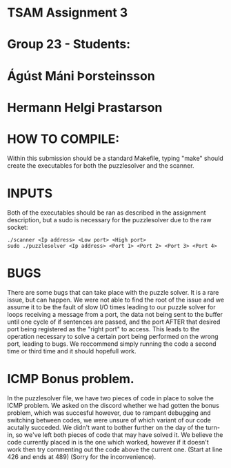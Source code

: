 # TSAM Assignment 3
# Group 23 - Students:
# Ágúst Máni Þorsteinsson
# Hermann Helgi Þrastarson

# HOW TO COMPILE:

Within this submission should be a standard Makefile, typing "make" should create the executables for both the puzzlesolver and the scanner.

# INPUTS

Both of the executables should be ran as described in the assignment description, but a sudo is necessary for the puzzlesolver due to the raw socket:

    ./scanner <Ip address> <Low port> <High port>
    sudo ./puzzlesolver <Ip address> <Port 1> <Port 2> <Port 3> <Port 4>

# BUGS

There are some bugs that can take place with the puzzle solver. It is a rare issue, but can happen.
We were not able to find the root of the issue and we assume it to be the fault of slow I/O times leading to our puzzle solver for loops receiving a message from a port, the data not being sent to the buffer until one cycle of if sentences are passed, and the port AFTER that desired port being registered as the "right port" to access.
This leads to the operation necessary to solve a certain port being performed on the wrong port, leading to bugs. We reccommend simply running the code a second time or third time and it should hopefull work.

# ICMP Bonus problem.

In the puzzlesolver file, we have two pieces of code in place to solve the ICMP problem. 
We asked on the discord whether we had gotten the bonus problem, which was succesful however, due to rampant debugging and switching between codes, we were unsure of which variant of our code acutally succeded.
We didn't want to bother further on the day of the turn-in, so we've left both pieces of code that may have solved it.
We believe the code currently placed in is the one which worked, however if it doesn't work then try commenting out the code above the current one. (Start at line 426 and ends at 489) 
(Sorry for the inconvenience).